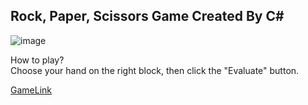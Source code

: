 ## Rock, Paper, Scissors Game Created By C#  
![image](https://github.com/Tim-HanSheng-Huang/C_Sharp/blob/main/RockPaperScissorsGame/RockPaperScissorsGame.PNG)  

How to play?  
Choose your hand on the right block, then click the "Evaluate" button.  

[GameLink](https://github.com/Tim-HanSheng-Huang/C_Sharp/blob/main/RockPaperScissorsGame/RockPaperScissorGame.exe) 
